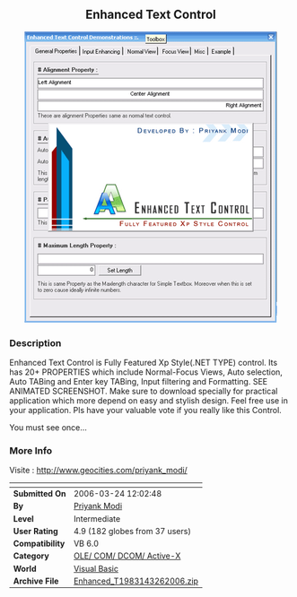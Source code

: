 ﻿<div align="center">

## Enhanced Text Control

<img src="PIC2006322233445453.gif">
</div>

### Description

Enhanced Text Control is Fully Featured Xp Style(.NET TYPE) control. Its has 20+ PROPERTIES which include Normal-Focus Views, Auto selection, Auto TABing and Enter key TABing, Input filtering and Formatting. SEE ANIMATED SCREENSHOT. Make sure to download specially for practical application which more depend on easy and stylish design. Feel free use in your application. Pls have your valuable vote if you really like this Control.

You must see once...
 
### More Info
 
Visite : http://www.geocities.com/priyank_modi/


<span>             |<span>
---                |---
**Submitted On**   |2006-03-24 12:02:48
**By**             |[Priyank Modi](https://github.com/Planet-Source-Code/PSCIndex/blob/master/ByAuthor/priyank-modi.md)
**Level**          |Intermediate
**User Rating**    |4.9 (182 globes from 37 users)
**Compatibility**  |VB 6\.0
**Category**       |[OLE/ COM/ DCOM/ Active\-X](https://github.com/Planet-Source-Code/PSCIndex/blob/master/ByCategory/ole-com-dcom-active-x__1-29.md)
**World**          |[Visual Basic](https://github.com/Planet-Source-Code/PSCIndex/blob/master/ByWorld/visual-basic.md)
**Archive File**   |[Enhanced\_T1983143262006\.zip](https://github.com/Planet-Source-Code/priyank-modi-enhanced-text-control__1-64582/archive/master.zip)








